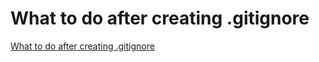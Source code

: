 # What to do after creating .gitignore
[What to do after creating .gitignore](https://aiwithcloud.com/2022/09/16/what_to_do_after_creating_-gitignore/)